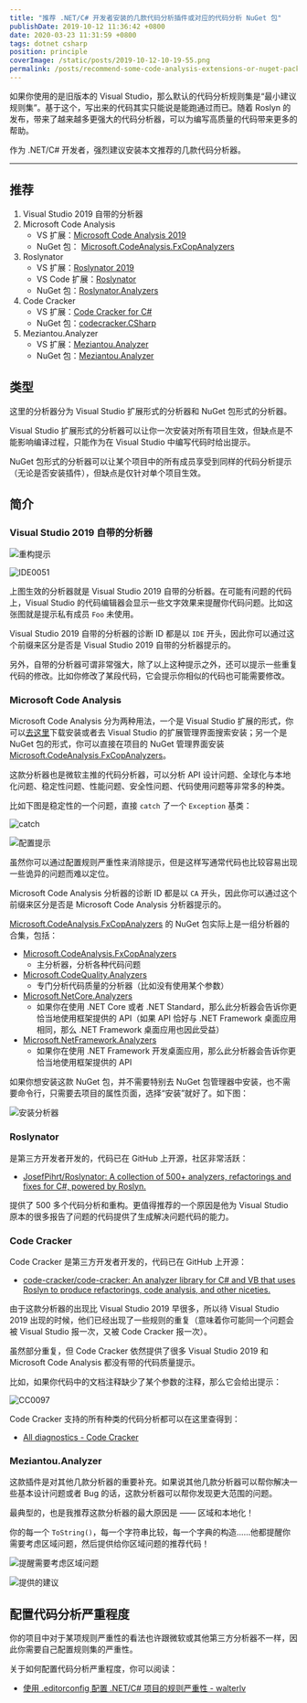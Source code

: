 ```yaml
---
title: "推荐 .NET/C# 开发者安装的几款代码分析插件或对应的代码分析 NuGet 包"
publishDate: 2019-10-12 11:36:42 +0800
date: 2020-03-23 11:31:59 +0800
tags: dotnet csharp
position: principle
coverImage: /static/posts/2019-10-12-10-19-55.png
permalink: /posts/recommend-some-code-analysis-extensions-or-nuget-packages.html
---
```


如果你使用的是旧版本的 Visual Studio，那么默认的代码分析规则集是“最小建议规则集”。基于这个，写出来的代码其实只能说是能跑通过而已。随着 Roslyn 的发布，带来了越来越多更强大的代码分析器，可以为编写高质量的代码带来更多的帮助。

作为 .NET/C# 开发者，强烈建议安装本文推荐的几款代码分析器。

---

<div id="toc"></div>

## 推荐

1. Visual Studio 2019 自带的分析器
1. Microsoft Code Analysis
    - VS 扩展：[Microsoft Code Analysis 2019](https://marketplace.visualstudio.com/items?itemName=VisualStudioPlatformTeam.MicrosoftCodeAnalysis2019)
    - NuGet 包： [Microsoft.CodeAnalysis.FxCopAnalyzers](https://www.nuget.org/packages/Microsoft.CodeAnalysis.FxCopAnalyzers)
1. Roslynator
    - VS 扩展：[Roslynator 2019](https://marketplace.visualstudio.com/items?itemName=josefpihrt.Roslynator2019)
    - VS Code 扩展：[Roslynator](https://marketplace.visualstudio.com/items?itemName=josefpihrt-vscode.roslynator)
    - NuGet 包：[Roslynator.Analyzers](https://www.nuget.org/packages/Roslynator.Analyzers/)
1. Code Cracker
    - VS 扩展：[Code Cracker for C#](https://marketplace.visualstudio.com/items?itemName=GiovanniBassi-MVP.CodeCrackerforC)
    - NuGet 包：[codecracker.CSharp](https://www.nuget.org/packages/codecracker.CSharp/)
1. Meziantou.Analyzer
    - VS 扩展：[Meziantou.Analyzer](https://marketplace.visualstudio.com/items?itemName=Meziantou.Meziantou-Analyzer)
    - NuGet 包：[Meziantou.Analyzer](https://www.nuget.org/packages/Meziantou.Analyzer/)

## 类型

这里的分析器分为 Visual Studio 扩展形式的分析器和 NuGet 包形式的分析器。

Visual Studio 扩展形式的分析器可以让你一次安装对所有项目生效，但缺点是不能影响编译过程，只能作为在 Visual Studio 中编写代码时给出提示。

NuGet 包形式的分析器可以让某个项目中的所有成员享受到同样的代码分析提示（无论是否安装插件），但缺点是仅针对单个项目生效。

## 简介

### Visual Studio 2019 自带的分析器

![重构提示](/static/posts/2019-10-12-10-19-55.png)

![IDE0051](/static/posts/2019-10-12-10-20-39.png)

上图生效的分析器就是 Visual Studio 2019 自带的分析器。在可能有问题的代码上，Visual Studio 的代码编辑器会显示一些文字效果来提醒你代码问题。比如这张图就是提示私有成员 `Foo` 未使用。

Visual Studio 2019 自带的分析器的诊断 ID 都是以 `IDE` 开头，因此你可以通过这个前缀来区分是否是 Visual Studio 2019 自带的分析器提示的。

另外，自带的分析器可谓非常强大，除了以上这种提示之外，还可以提示一些重复代码的修改。比如你修改了某段代码，它会提示你相似的代码也可能需要修改。

### Microsoft Code Analysis

Microsoft Code Analysis 分为两种用法，一个是 Visual Studio 扩展的形式，你可以[去这里](https://marketplace.visualstudio.com/items?itemName=VisualStudioPlatformTeam.MicrosoftCodeAnalysis2019)下载安装或者去 Visual Studio 的扩展管理界面搜索安装；另一个是 NuGet 包的形式，你可以直接在项目的 NuGet 管理界面安装 [Microsoft.CodeAnalysis.FxCopAnalyzers](https://www.nuget.org/packages/Microsoft.CodeAnalysis.FxCopAnalyzers)。

这款分析器也是微软主推的代码分析器，可以分析 API 设计问题、全球化与本地化问题、稳定性问题、性能问题、安全性问题、代码使用问题等非常多的种类。

比如下图是稳定性的一个问题，直接 `catch` 了一个 `Exception` 基类：

![catch](/static/posts/2019-10-12-10-35-47.png)

![配置提示](/static/posts/2019-10-12-10-35-56.png)

虽然你可以通过配置规则严重性来消除提示，但是这样写通常代码也比较容易出现一些诡异的问题而难以定位。

Microsoft Code Analysis 分析器的诊断 ID 都是以 `CA` 开头，因此你可以通过这个前缀来区分是否是 Microsoft Code Analysis 分析器提示的。

[Microsoft.CodeAnalysis.FxCopAnalyzers](https://www.nuget.org/packages/Microsoft.CodeAnalysis.FxCopAnalyzers) 的 NuGet 包实际上是一组分析器的合集，包括：

- [Microsoft.CodeAnalysis.FxCopAnalyzers](https://www.nuget.org/packages/Microsoft.CodeAnalysis.FxCopAnalyzers)
    - 主分析器，分析各种代码问题
- [Microsoft.CodeQuality.Analyzers](https://www.nuget.org/packages/Microsoft.CodeQuality.Analyzers)
    - 专门分析代码质量的分析器（比如没有使用某个参数）
- [Microsoft.NetCore.Analyzers](https://www.nuget.org/packages/Microsoft.NetCore.Analyzers)
    - 如果你在使用 .NET Core 或者 .NET Standard，那么此分析器会告诉你更恰当地使用框架提供的 API（如果 API 恰好与 .NET Framework 桌面应用相同，那么 .NET Framework 桌面应用也因此受益）
- [Microsoft.NetFramework.Analyzers](https://www.nuget.org/packages/Microsoft.NetFramework.Analyzers)
    - 如果你在使用 .NET Framework 开发桌面应用，那么此分析器会告诉你更恰当地使用框架提供的 API

如果你想安装这款 NuGet 包，并不需要特别去 NuGet 包管理器中安装，也不需要命令行，只需要去项目的属性页面，选择“安装”就好了。如下图：

![安装分析器](/static/posts/2019-10-12-11-36-25.png)

### Roslynator

是第三方开发者开发的，代码已在 GitHub 上开源，社区非常活跃：

- [JosefPihrt/Roslynator: A collection of 500+ analyzers, refactorings and fixes for C#, powered by Roslyn.](https://github.com/JosefPihrt/Roslynator)

提供了 500 多个代码分析和重构。更值得推荐的一个原因是他为 Visual Studio 原本的很多报告了问题的代码提供了生成解决问题代码的能力。

### Code Cracker

Code Cracker 是第三方开发者开发的，代码已在 GitHub 上开源：

- [code-cracker/code-cracker: An analyzer library for C# and VB that uses Roslyn to produce refactorings, code analysis, and other niceties.](https://github.com/code-cracker/code-cracker)

由于这款分析器的出现比 Visual Studio 2019 早很多，所以待 Visual Studio 2019 出现的时候，他们已经出现了一些规则的重复（意味着你可能同一个问题会被 Visual Studio 报一次，又被 Code Cracker 报一次）。

虽然部分重复，但 Code Cracker 依然提供了很多 Visual Studio 2019 和 Microsoft Code Analysis 都没有带的代码质量提示。

比如，如果你代码中的文档注释缺少了某个参数的注释，那么它会给出提示：

![CC0097](/static/posts/2019-10-12-10-43-03.png)

Code Cracker 支持的所有种类的代码分析都可以在这里查得到：

- [All diagnostics - Code Cracker](http://code-cracker.github.io/diagnostics.html)

### Meziantou.Analyzer

这款插件是对其他几款分析器的重要补充。如果说其他几款分析器可以帮你解决一些基本设计问题或者 Bug 的话，这款分析器可以帮你发现更大范围的问题。

最典型的，也是我推荐这款分析器的最大原因是 —— 区域和本地化！

你的每一个 `ToString()`，每一个字符串比较，每一个字典的构造……他都提醒你需要考虑区域问题，然后提供给你区域问题的推荐代码！

![提醒需要考虑区域问题](/static/posts/2019-11-21-15-56-05.png)

![提供的建议](/static/posts/2019-11-21-15-56-20.png)

## 配置代码分析严重程度

你的项目中对于某项规则严重性的看法也许跟微软或其他第三方分析器不一样，因此你需要自己配置规则集的严重性。

关于如何配置代码分析严重程度，你可以阅读：

- [使用 .editorconfig 配置 .NET/C# 项目的规则严重性 - walterlv](/post/use-editor-config-file-to-config-diagnostic-severities)


